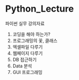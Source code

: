 # Python_Lecture
파이썬 실무 강의자료

1. 코딩을 해야 하는가?
2. 프로그래밍의 꽃, 클래스
3. 엑셀파일 다루기
4. 웹페이지 다루기 
5. DB 접근하기
6. Data 분석
7. GUI 프로그래밍
